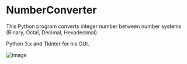 # NumberConverter
This Python program converts integer number between number systems (Binary, Octal, Decimal, Hexadecimal).

Python 3.x and Tkinter for his GUI.


![image](https://github.com/andrijahuic/NumberConverter/assets/156360383/e31c4216-1a26-4414-a4f5-edff7dbff4d8)
